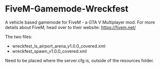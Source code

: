 # FiveM-Gamemode-Wreckfest
A vehicle based gamemode for FiveM - a GTA V Multiplayer mod. For more details about FiveM, head over to their website:  https://fivem.net/

The two files:
- wreckfest_ls_airport_arena_v1.0.0_covered.xml
- wreckfest_spawn_v1.0.0_covered.xml

Need to be placed where the server.cfg is, outside of the resources folder.

